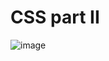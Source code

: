 # CSS part II
![image](https://user-images.githubusercontent.com/77521426/158803550-4a6fc20d-e5b6-4069-909f-1c488b4b65ea.png)

